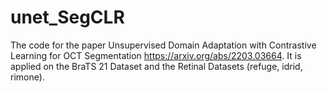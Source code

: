 # unet_SegCLR
The code for the paper Unsupervised Domain Adaptation with Contrastive Learning for OCT Segmentation https://arxiv.org/abs/2203.03664.
It is applied on the BraTS 21 Dataset and the Retinal Datasets (refuge, idrid, rimone).
